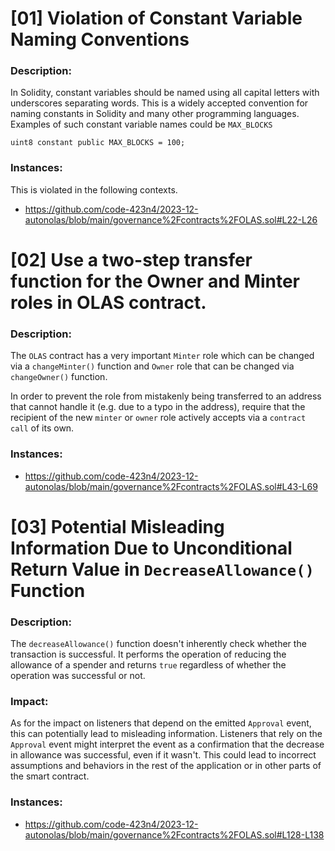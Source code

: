 # [01] Violation of Constant Variable Naming Conventions

### Description:

In Solidity, constant variables should be named using all capital letters with underscores separating words. This is a widely accepted convention for naming constants in Solidity and many other programming languages. Examples of such constant variable names could be `MAX_BLOCKS`

```Solidity 
uint8 constant public MAX_BLOCKS = 100;

```
### Instances:
This is violated in the following contexts.
- https://github.com/code-423n4/2023-12-autonolas/blob/main/governance%2Fcontracts%2FOLAS.sol#L22-L26

# [02] Use a two-step transfer function for the Owner and Minter roles in OLAS contract. 

### Description:
The `OLAS` contract has a very important `Minter` role which can be changed via a `changeMinter()` function and `Owner` role that can be changed via `changeOwner()` function.

In order to prevent the role from mistakenly being transferred to an address that cannot handle it (e.g. due to a typo in the address), require that the recipient of the new `minter` or `owner` role actively accepts via a `contract call` of its own.

### Instances:

- https://github.com/code-423n4/2023-12-autonolas/blob/main/governance%2Fcontracts%2FOLAS.sol#L43-L69


# [03] Potential Misleading Information Due to Unconditional Return Value in `DecreaseAllowance()` Function

### Description:
The `decreaseAllowance()` function  doesn't inherently check whether the transaction is successful. It performs the operation of reducing the allowance of a spender and returns `true` regardless of whether the operation was successful or not.

### Impact:
As for the impact on listeners that depend on the emitted `Approval` event, this can potentially lead to misleading information. Listeners that rely on the `Approval` event might interpret the event as a confirmation that the decrease in allowance was successful, even if it wasn't. This could lead to incorrect assumptions and behaviors in the rest of the application or in other parts of the smart contract.

### Instances:
- https://github.com/code-423n4/2023-12-autonolas/blob/main/governance%2Fcontracts%2FOLAS.sol#L128-L138
